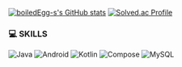 [![boiledEgg-s's GitHub stats](https://github-readme-stats.vercel.app/api?username=boiledEgg-s)](https://github.com/boiledEgg-s/github-readme-stats)
[![Solved.ac Profile](http://mazassumnida.wtf/api/v2/generate_badge?boj=seokjun2000)](https://solved.ac/seokjun2000/)

### 💻 SKILLS
![Java](https://img.shields.io/badge/Java-007396.svg?&style=for-the-badge&logo=Java&logoColor=white)
![Android](https://img.shields.io/badge/Android-3DDC84.svg?&style=for-the-badge&logo=Android&logoColor=white)
![Kotlin](https://img.shields.io/badge/Kotlin-7F52FF.svg?&style=for-the-badge&logo=Kotlin&logoColor=white)
![Compose](https://img.shields.io/badge/Jetpack%20Compose-4285F4.svg?&style=for-the-badge&logo=Jetpack%20Compose&logoColor=white)
![MySQL](https://img.shields.io/badge/MySQL-4479A1.svg?&style=for-the-badge&logo=MySQL&logoColor=white)

